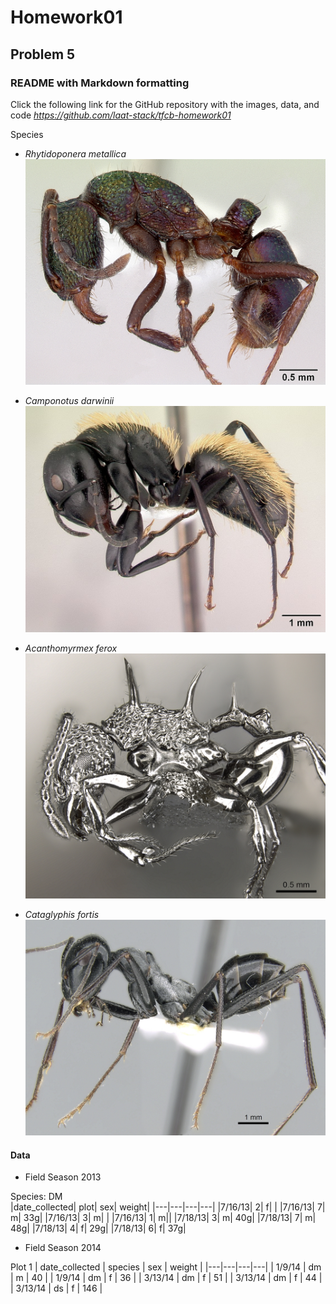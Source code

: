 # Homework01

## Problem 5

### README with Markdown formatting

Click the following link for the GitHub repository with the images, data, and code
_https://github.com/laat-stack/tfcb-homework01_

Species
- *Rhytidoponera metallica*
![casent0172345](https://github.com/laat-stack/tfcb-homework01/blob/main/images/casent0172345_rhytidoponera_metallica.jpg)

- *Camponotus darwinii*
![casent0191696](https://github.com/laat-stack/tfcb-homework01/blob/main/images/casent0191696_camponotus_darwinii.jpg)

- *Acanthomyrmex ferox*
![casent0901788](https://github.com/laat-stack/tfcb-homework01/blob/main/images/casent0901788_p_1_high_acanthomyrmex_ferox.jpg)

- *Cataglyphis fortis*
![casent0906296](images/casent0906296_p_1_high_cataglyphis_fortis.jpg)

#### Data 
- Field Season 2013

Species: DM			
|date_collected|	plot|	sex|	weight|
|---|---|---|---|
|7/16/13|	2|	f|	|
|7/16/13|	7|	m|	33g|
|7/16/13|	3|	m|	|
|7/16/13|	1|	m||	
|7/18/13|	3|	m|	40g|
|7/18/13|	7|	m|	48g|
|7/18/13|	4|	f|	29g|
|7/18/13|	6|	f|	37g|

- Field Season 2014

Plot 1
| date_collected | species | sex | weight |
|---|---|---|---|
| 1/9/14	| dm | m | 40 |
| 1/9/14	| dm | f | 36 |
| 3/13/14 | dm | f | 51 |
| 3/13/14 | dm | f | 44 |
| 3/13/14 | ds | f | 146 |
